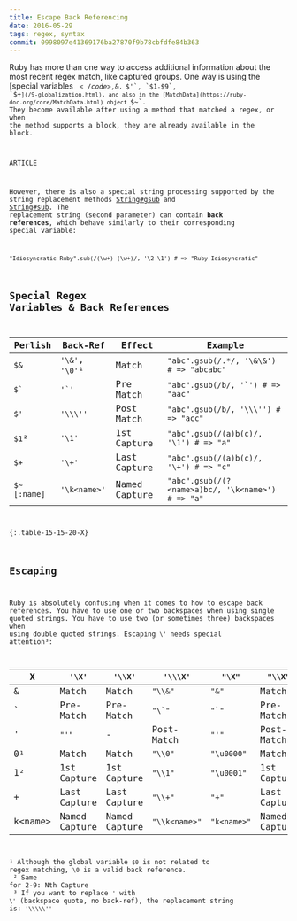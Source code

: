 ```yaml
---
title: Escape Back Referencing
date: 2016-05-29
tags: regex, syntax
commit: 0998097e41369176ba27870f9b78cbfdfe84b363
---
```


Ruby has more than one way to access additional information about the most recent regex match, like captured groups. One way is using the [special variables <code>$`</code>, `$&`, `$'`, `$1` - `$9`, `$+`](/9-globalization.html), and also in the [MatchData](https://ruby-doc.org/core/MatchData.html) object `$~`. They become available after using a method that matched a regex, or when the method supports a block, they are already available in the block.

ARTICLE

However, there is also a special string processing supported by the string replacement methods [String#gsub](ruby-doc.org/core/String.html#method-i-gsub) and [String#sub](ruby-doc.org/core/String.html#method-i-sub). The replacement string (second parameter) can contain **back references**, which behave similarly to their corresponding special variable:

    "Idiosyncratic Ruby".sub(/(\w+) (\w+)/, '\2 \1') # => "Ruby Idiosyncratic"

## Special Regex Variables & Back References

Perlish | Back-Ref        | Effect          | Example
--------|-----------------|-----------------|--------
`$&`    | `'\&'`, `'\0'`¹ | Match           | `"abc".gsub(/.*/, '\&\&') # => "abcabc"`
<code>$`</code>|<code>'\`'</code>|Pre Match| <code>"abc".gsub(/b/, '\`') # => "aac"</code>
`$'`    | `'\\\''`        | Post Match      | `"abc".gsub(/b/, '\\\'') # => "acc"`
`$1`²   | `'\1'`          | 1st Capture     | `"abc".gsub(/(a)b(c)/, '\1') # => "a"`
`$+`    | `'\+'`          | Last Capture    | `"abc".gsub(/(a)b(c)/, '\+') # => "c"`
`$~[:name]`| `'\k<name>'` | Named Capture   | `"abc".gsub(/(?<name>a)bc/, '\k<name>') # => "a"`
{:.table-15-15-20-X}

## Escaping

Ruby is absolutely confusing when it comes to how to escape back references. You have to use one or two backspaces when using single quoted strings. You have to use two (or sometimes three) backspaces when using double quoted strings. Escaping `\'` needs special attention³:

X  | `'\X'`       | `'\\X'`      | `'\\\X'`   | `"\X"`    | `"\\X"`      | `"\\\X"`     | `"\\\\X"`
---|--------------|--------------|------------|-----------|--------------|--------------|----------
&  | Match        | Match        | `"\\&"`    | `"&"`     | Match        | Match        | `"\\&"`
\` | Pre-Match|Pre-Match|<code>"\\`"</code>|<code>"`"</code>| Pre-Match  | Pre-Match    | <code>"\\`"</code>
'  | `"'"`        | -            | Post-Match | `"'"`     | Post-Match   | Post-Match   | `"\\'"`
0¹ | Match        | Match        | `"\\0"`    | `"\u0000"`| Match        | `"\\\u0000"` | `"\\0"`
1² | 1st Capture  | 1st Capture  | `"\\1"`    | `"\u0001"`| 1st Capture  | `"\\\u0001"` | `"\\1"`
+  | Last Capture | Last Capture | `"\\+"`    | `"+"`     | Last Capture | Last Capture | `"\\+"`
k&lt;name&gt;|Named Capture|Named Capture|`"\\k<name>"`|`"k<name>"`|Named Capture|Named Capture|`"\\k<name>"`

¹ Although the global variable `$0` is not related to regex matching, `\0` is a valid back reference.<br/>
² Same for 2-9: Nth Capture<br>
³ If you want to replace `'` with `\'` (backspace quote, no back-ref), the replacement string is: `'\\\\\''`